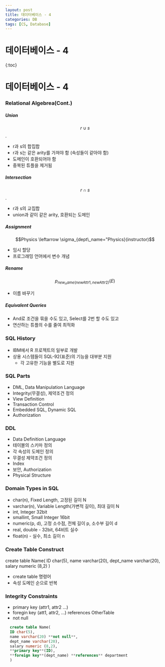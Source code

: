 ```yaml
---
layout: post
title: 데이터베이스 - 4
categories: DB
tags: [CS, Database]
---
```


# 데이터베이스 - 4

{:toc}

# 데이터베이스 - 4

### Relational Algebrea(Cont.)

##### Union

$$r \cup s$$.

- r과 s의 합집합
- r과 s는 같은 arity를 가져야 함 (속성들이 같아야 함)
- 도메인이 호환되어야 함
- 중복된 튜플을 제거됨

##### Intersection

$$r \cap s$$.

- r과 s의 교집합
- union과 같이 같은 arity, 호환되는 도메인

##### Assignment

$$Physics \leftarrow \sigma_{dept\_name="Physics}(instructor)$$

- 임시 할당
- 프로그래밍 언어에서 변수 개념

##### Rename

$$p_{new_name(newAttr1, newAttr2)}(E)$$

- 이름 바꾸기

##### Equivalent Queries

- And로 조건을 묶을 수도 있고, Select를 2번 할 수도 있고
- 연산하는 튜플의 수를 줄여 최적화

### SQL History

- IBM에서 R 프로젝트의 일부로 개발
- 상용 시스템들이 SQL-92(표준)의 기능을 대부분 지원
  - 각 고유한 기능을 별도로 지원

### SQL Parts

- DML, Data Manipulation Language
- Integrity(무결성), 제약조건 정의
- View Definition
- Transaction Control
- Embedded SQL, Dynamic SQL
- Authorization

### DDL

- Data Definition Language
- 테이블의 스키마 정의
- 각 속성의 도메인 정의
- 무결성 제약조건 정의
- Index
- 보안, Authorization
- Physical Structure

### Domain Types in SQL

- char(n), Fixed Length, 고정된 길이 N
- varchar(n), Variable Length(가변적 길이), 최대 길이 N
- int, Integer 32bit
- smallint, Small Integer 16bit
- numeric(p, d), 고정 소수점, 전체 길이 p, 소수부 길이 d
- real, double - 32bit, 64비트 실수
- float(n) - 실수, 최소 길이 n

### Create Table Construct

create table Name(
ID char(5),
name varchar(20),
dept_name varchar(20),
salary numeric (8,2)
)

- create table 명령어
- 속성 도메인 순으로 반복

### Integrity Constraints

- primary key (attr1, attr2 ...)
- foregin key (att1, attr2, ...) references OtherTable
- not null

```sql
  create table Name(
  ID char(5),
  name varchar(20) **not null**,
  dept_name varchar(20),
  salary numeric (8,2),
  **primary key**(ID),
  **foreign key**(dept_name) **references** department
  )
```
